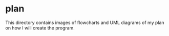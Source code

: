 # plan
This directory contains images of flowcharts and UML diagrams of my plan on how I will create the program.  
